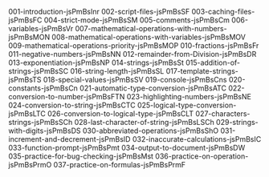 001-introduction-jsPmBsInr
002-script-files-jsPmBsSF
003-caching-files-jsPmBsFC
004-strict-mode-jsPmBsSM
005-comments-jsPmBsCm
006-variables-jsPmBsVr
007-mathematical-operations-with-numbers-jsPmBsMON
008-mathematical-operations-with-variables-jsPmBsMOV
009-mathematical-operations-priority-jsPmBsMOP
010-fractions-jsPmBsFr
011-negative-numbers-jsPmBsNN
012-remainder-from-Division-jsPmBsDR
013-exponentiation-jsPmBsNP
014-strings-jsPmBsSt
015-addition-of-strings-jsPmBsSC
016-string-length-jsPmBsSL
017-template-strings-jsPmBsTS
018-special-values-jsPmBsSV
019-console-jsPmBsCns
020-constants-jsPmBsCn
021-automatic-type-conversion-jsPmBsATC
022-conversion-to-number-jsPmBsFTN
023-highlighting-numbers-jsPmBsNE
024-conversion-to-string-jsPmBsCTC
025-logical-type-conversion-jsPmBsLTC
026-conversion-to-logical-type-jsPmBsCLT
027-characters-strings-jsPmBsSCh
028-last-character-of-string-jsPmBsLSCh
029-strings-with-digits-jsPmBsDS
030-abbreviated-operations-jsPmBsShO
031-increment-and-decrement-jsPmBsID
032-inaccurate-calculations-jsPmBsIC
033-function-prompt-jsPmBsPmt
034-output-to-document-jsPmBsDW
035-practice-for-bug-checking-jsPmBsMst
036-practice-on-operation-jsPmBsPrmO
037-practice-on-formulas-jsPmBsPrmF
